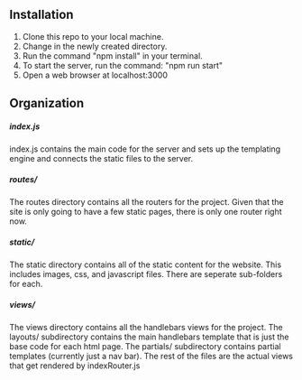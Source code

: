 ## Installation
<ol>
    <li>Clone this repo to your local machine.</li>
    <li>Change in the newly created directory.</li>
    <li>Run the command "npm install" in your terminal.</li>
    <li>To start the server, run the command: "npm run start"</li>
    <li>Open a web browser at localhost:3000</li>
</ol>

## Organization
<h5>index.js</h5>
<p>index.js contains the main code for the server and sets up the
templating engine and connects the static files to the server.</p>

<h5>routes/</h5>
<p>The routes directory contains all the routers for the project. Given that the
site is only going to have a few static pages, there is only one router right
now.</p>

<h5>static/</h5>
<p>The static directory contains all of the static content for the website.
This includes images, css, and javascript files. There are seperate sub-folders
for each.</p>

<h5>views/</h5>
<p>The views directory contains all the handlebars views for the project. The
layouts/ subdirectory contains the main handlebars template that is just the
base code for each html page. The partials/ subdirectory contains partial
templates (currently just a nav bar). The rest of the files are the actual views
that get rendered by indexRouter.js</p>